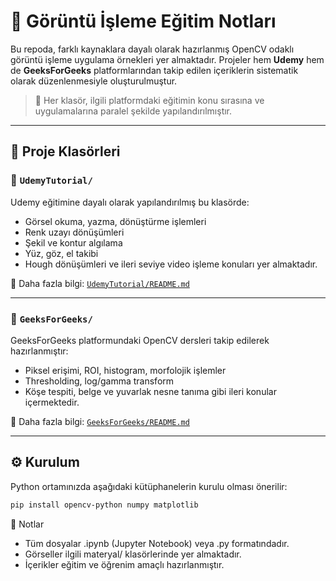 # 🧠 Görüntü İşleme Eğitim Notları

Bu repoda, farklı kaynaklara dayalı olarak hazırlanmış OpenCV odaklı görüntü işleme uygulama örnekleri yer almaktadır. Projeler hem **Udemy** hem de **GeeksForGeeks** platformlarından takip edilen içeriklerin sistematik olarak düzenlenmesiyle oluşturulmuştur.

> 📌 Her klasör, ilgili platformdaki eğitimin konu sırasına ve uygulamalarına paralel şekilde yapılandırılmıştır.

---

## 📂 Proje Klasörleri

### 🔹 `UdemyTutorial/`
Udemy eğitimine dayalı olarak yapılandırılmış bu klasörde:
- Görsel okuma, yazma, dönüştürme işlemleri
- Renk uzayı dönüşümleri
- Şekil ve kontur algılama
- Yüz, göz, el takibi
- Hough dönüşümleri ve ileri seviye video işleme konuları yer almaktadır.

🔗 Daha fazla bilgi: [`UdemyTutorial/README.md`](UdemyTutorial/README.md)

---

### 🔹 `GeeksForGeeks/`
GeeksForGeeks platformundaki OpenCV dersleri takip edilerek hazırlanmıştır:
- Piksel erişimi, ROI, histogram, morfolojik işlemler
- Thresholding, log/gamma transform
- Köşe tespiti, belge ve yuvarlak nesne tanıma gibi ileri konular içermektedir.

🔗 Daha fazla bilgi: [`GeeksForGeeks/README.md`](GeeksForGeeks/README.md)

---

## ⚙️ Kurulum

Python ortamınızda aşağıdaki kütüphanelerin kurulu olması önerilir:

```bash
pip install opencv-python numpy matplotlib


```

📝 Notlar
- Tüm dosyalar .ipynb (Jupyter Notebook) veya .py formatındadır.
- Görseller ilgili materyal/ klasörlerinde yer almaktadır.
- İçerikler eğitim ve öğrenim amaçlı hazırlanmıştır.

```
